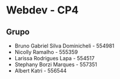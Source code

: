 # Webdev - CP4

## Grupo
- Bruno Gabriel Silva Dominicheli - 554981
- Nicolly Ramalho - 555359
- Larissa Rodrigues Lapa - 554517
- Stephany Borzi Marques - 557351
- Albert Katri - 556544
